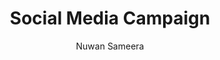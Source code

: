 ---
is_programmatic_layout_7: true
draft: false
title: "Social Media Campaign"
snippet: "Social Media Campaign"
image:
  src: /images/pseo/social-media-campaign.jpg
  alt: "Campaign process, project template, project management, team collaboration, productivity, task management"
publishDate: 2024-12-30
category: ""
author: "Nuwan Sameera"
tags:
  - "Teamplates"
  - "ProjectManagement"
  - "Team"
  - "Collaboration"
useCase: "Campaign process"
labels: ["Planning","Content Creation ","Execution ","Monitoring ","Analysis"  ]
phases: ["Campaign Strategy Development","Content Creation","Campaign Execution","Monitoring & Engagement","Analysis & Reporting","Follow-up & Optimization"]
tasks: ["Define the campaign objectives","Identify target audience and create audience personas","Choose the social media platforms to use","Develop a content calendar outlining posts, themes, and timings","Create engaging content (graphics, videos, copy) aligned with campaign goals","Set up tracking and analytics tools to measure campaign performance","Launch the campaign and schedule posts according to the content calendar","Monitor engagement and respond to comments and messages in real time" ]
description: "This template is designed to guide the planning, execution, and analysis of social media campaigns. It helps ensure cohesive messaging, audience engagement, and measurable results across various social media platforms."
related: ["competitive-analysis","user-experience-(ux)-design","email-marketing","quality-assurance-testing"]
---